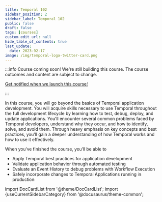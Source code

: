 ```yaml
---
title: Temporal 102
sidebar_position: 2
sidebar_label: Temporal 102
public: false
draft: false
tags: [courses]
custom_edit_url: null
hide_table_of_contents: true
last_update:
  date: 2023-02-17
image: /img/temporal-logo-twitter-card.png
---
```


:::info Course coming soon!
We're still building this course. The course outcomes and content are subject to change.

<a className="button button--primary" href="https://pages.temporal.io/get-updates-education">Get notified when we launch this course!</a>

:::

In this course, you will go beyond the basics of Temporal application development. You will acquire skills necessary to use Temporal throughout the full development lifecycle by learning how to test, debug, deploy, and update applications. You'll encounter several common problems faced by Temporal developers, understand why they occur, and how to identify, solve, and avoid them. Through heavy emphasis on key concepts and best practices, you'll gain a deeper understanding of how Temporal works and how to use it effectively.

When you've finished the course, you'll be able to

- Apply Temporal best practices for application development
- Validate application behavior through automated testing
- Evaluate an Event History to debug problems with Workflow Execution
- Safely incorporate changes to Temporal Applications running in production



import DocCardList from '@theme/DocCardList';
import {useCurrentSidebarCategory} from '@docusaurus/theme-common';

<DocCardList items={useCurrentSidebarCategory().items}/>


